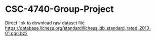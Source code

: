 # CSC-4740-Group-Project



Direct link to download raw dataset file
https://database.lichess.org/standard/lichess_db_standard_rated_2013-01.pgn.bz2

